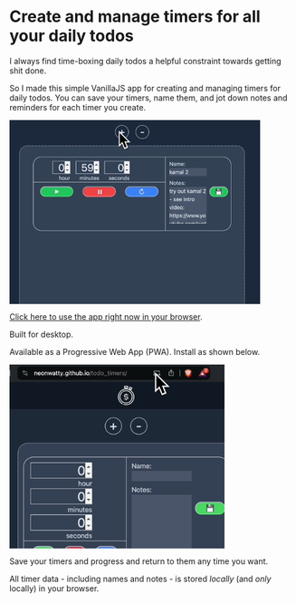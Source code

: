 # Create and manage timers for all your daily todos

I always find time-boxing daily todos a helpful constraint towards getting shit done.

So I made this simple VanillaJS app for creating and managing timers for daily todos. You can save your timers, name them, and jot down notes and reminders for each timer you create.

<img align="center" src="https://github.com/jermwatt/readme_gifs/blob/main/my_timers_demo.gif" height="325">

[Click here to use the app right now in your browser](https://neonwatty.github.io/todo_timers/).

Built for desktop. 

Available as a Progressive Web App (PWA).  Install as shown below.

<img align="center" src="https://github.com/jermwatt/readme_gifs/blob/main/todo_pwa.gif" height="325">

Save your timers and progress and return to them any time you want.

All timer data - including names and notes - is stored
<em>locally</em> (and <em>only</em> locally) in your browser.
